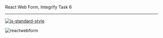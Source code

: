 React Web Form, Integrify Task 6
____________________________________________________

[![js-standard-style](https://cdn.rawgit.com/feross/standard/master/badge.svg)](http://standardjs.com)


![reactwebform](https://user-images.githubusercontent.com/2385925/35176256-9d1e871e-fd80-11e7-9175-20a3fba7f14c.jpg)
